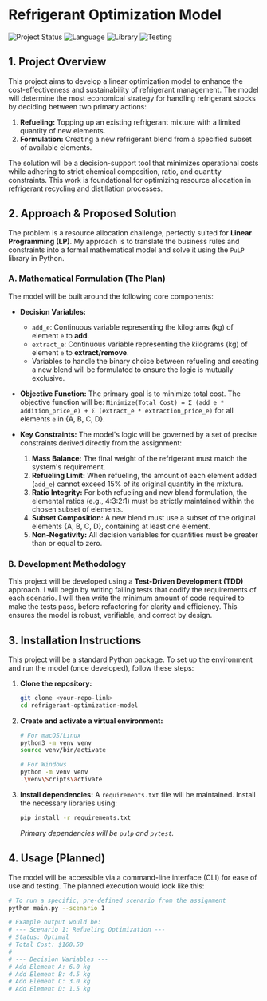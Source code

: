 # Refrigerant Optimization Model

![Project Status](https://img.shields.io/badge/status-research%20&%20planning-blue)
![Language](https://img.shields.io/badge/python-3.10+-blue.svg)
![Library](https://img.shields.io/badge/library-PuLP-orange)
![Testing](https://img.shields.io/badge/testing-Pytest-brightgreen)

## 1. Project Overview

This project aims to develop a linear optimization model to enhance the cost-effectiveness and sustainability of refrigerant management. The model will determine the most economical strategy for handling refrigerant stocks by deciding between two primary actions:

1.  **Refueling:** Topping up an existing refrigerant mixture with a limited quantity of new elements.
2.  **Formulation:** Creating a new refrigerant blend from a specified subset of available elements.

The solution will be a decision-support tool that minimizes operational costs while adhering to strict chemical composition, ratio, and quantity constraints. This work is foundational for optimizing resource allocation in refrigerant recycling and distillation processes.

## 2. Approach & Proposed Solution

The problem is a resource allocation challenge, perfectly suited for **Linear Programming (LP)**. My approach is to translate the business rules and constraints into a formal mathematical model and solve it using the `PuLP` library in Python.

### A. Mathematical Formulation (The Plan)

The model will be built around the following core components:

*   **Decision Variables:**
    *   `add_e`: Continuous variable representing the kilograms (kg) of element `e` to **add**.
    *   `extract_e`: Continuous variable representing the kilograms (kg) of element `e` to **extract/remove**.
    *   Variables to handle the binary choice between refueling and creating a new blend will be formulated to ensure the logic is mutually exclusive.

*   **Objective Function:**
    The primary goal is to minimize total cost. The objective function will be:
    `Minimize(Total Cost) = Σ (add_e * addition_price_e) + Σ (extract_e * extraction_price_e)`
    for all elements `e` in {A, B, C, D}.

*   **Key Constraints:**
    The model's logic will be governed by a set of precise constraints derived directly from the assignment:
    1.  **Mass Balance:** The final weight of the refrigerant must match the system's requirement.
    2.  **Refueling Limit:** When refueling, the amount of each element added (`add_e`) cannot exceed 15% of its original quantity in the mixture.
    3.  **Ratio Integrity:** For both refueling and new blend formulation, the elemental ratios (e.g., 4:3:2:1) must be strictly maintained within the chosen subset of elements.
    4.  **Subset Composition:** A new blend must use a subset of the original elements {A, B, C, D}, containing at least one element.
    5.  **Non-Negativity:** All decision variables for quantities must be greater than or equal to zero.

### B. Development Methodology

This project will be developed using a **Test-Driven Development (TDD)** approach. I will begin by writing failing tests that codify the requirements of each scenario. I will then write the minimum amount of code required to make the tests pass, before refactoring for clarity and efficiency. This ensures the model is robust, verifiable, and correct by design.

## 3. Installation Instructions

This project will be a standard Python package. To set up the environment and run the model (once developed), follow these steps:

1.  **Clone the repository:**
    ```bash
    git clone <your-repo-link>
    cd refrigerant-optimization-model
    ```

2.  **Create and activate a virtual environment:**
    ```bash
    # For macOS/Linux
    python3 -m venv venv
    source venv/bin/activate

    # For Windows
    python -m venv venv
    .\venv\Scripts\activate
    ```

3.  **Install dependencies:**
    A `requirements.txt` file will be maintained. Install the necessary libraries using:
    ```bash
    pip install -r requirements.txt
    ```
    *Primary dependencies will be `pulp` and `pytest`.*

## 4. Usage (Planned)

The model will be accessible via a command-line interface (CLI) for ease of use and testing. The planned execution would look like this:

```bash
# To run a specific, pre-defined scenario from the assignment
python main.py --scenario 1

# Example output would be:
# --- Scenario 1: Refueling Optimization ---
# Status: Optimal
# Total Cost: $160.50
#
# --- Decision Variables ---
# Add Element A: 6.0 kg
# Add Element B: 4.5 kg
# Add Element C: 3.0 kg
# Add Element D: 1.5 kg

